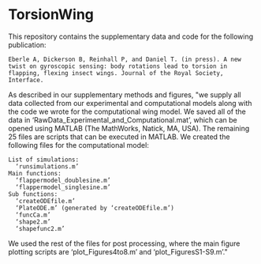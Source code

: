 TorsionWing
===========
This repository contains the supplementary data and code for the following publication: 

    Eberle A, Dickerson B, Reinhall P, and Daniel T. (in press). A new twist on gyroscopic sensing: body rotations lead to torsion in flapping, flexing insect wings. Journal of the Royal Society, Interface. 

As described in our supplementary methods and figures, "we supply all data collected from our experimental and computational models along with the code we wrote for the computational wing model.  We saved all of the data in ‘RawData_Experimental_and_Computational.mat’, which
can be opened using MATLAB (The MathWorks, Natick, MA, USA). The remaining 25 files are scripts that can be executed in MATLAB. We created the following files for the computational model:

    List of simulations: 
      ‘runsimulations.m’ 
    Main functions:
      ‘flappermodel_doublesine.m’
      ‘flappermodel_singlesine.m’ 
    Sub functions:
      ‘createODEfile.m’
      ‘PlateODE.m’ (generated by ‘createODEfile.m’) 
      ‘funcCa.m’
      ‘shape2.m’
      ‘shapefunc2.m’
      
We used the rest of the files for post processing, where the main figure plotting scripts are ‘plot_Figures4to8.m’ and ‘plot_FiguresS1-S9.m’."
